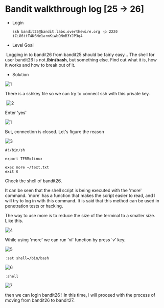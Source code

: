 # Bandit walkthrough log [25 -> 26]

- Login

  ```
  ssh bandit25@bandit.labs.overthewire.org -p 2220
  iCi86ttT4KSNe1armKiwbQNmB3YJP3q4
  ```

- Level Goal

​	Logging in to bandit26 from bandit25 should be fairly easy… The shell for user bandit26 is not **/bin/bash**, but something else. Find out what it is, how it works and how to break out of it.

- Solution

![1](https://github.com/Narthy0301/Narthy0301.github.io/assets/172380852/01415c5b-fdd4-48fe-bf62-e162de9e27a4)

There is a sshkey file so we can try to connect ssh with this private key.

​	![2](https://github.com/Narthy0301/Narthy0301.github.io/assets/172380852/65d26717-a8d5-4bdc-a365-c23e7334a117)

Enter 'yes'

![1](https://github.com/Narthy0301/Narthy0301.github.io/assets/172380852/ae4b9939-9704-404a-92b5-a6425b8b37d0)

But, connection is closed. Let's figure the reason

![3](https://github.com/Narthy0301/Narthy0301.github.io/assets/172380852/b04ddf9e-f3ec-416b-994a-18c4dd2bf3fa)

```
#!/bin/sh

export TERM=linux

exec more ~/text.txt
exit 0
```

Check the shell of  bandit26. 

It can be seen that the shell script is being executed with the 'more' command.
'more' has a function that makes the script easier to read, and I will try to log in with this command.
It is said that this method can be used in penetration tests or hacking.

The way to use more is to reduce the size of the terminal to a smaller size.
Like this.

![4](https://github.com/Narthy0301/Narthy0301.github.io/assets/172380852/6a9d5798-29b7-4d63-b5a0-c7c161a41a95)

While using 'more' we can run 'vi' function by press 'v' key.

![5](https://github.com/Narthy0301/Narthy0301.github.io/assets/172380852/9fc752ee-f735-4f47-b577-d34736c0bd97)

```
:set shell=/bin/bash
```

![6](https://github.com/Narthy0301/Narthy0301.github.io/assets/172380852/797aff28-349a-4f1e-a53d-78d579c65d3d)

```
:shell
```

![7](https://github.com/Narthy0301/Narthy0301.github.io/assets/172380852/789c54d7-cc08-4d58-aa49-82e226b2c1af)

then we can login bandit26 !
In this time, I will proceed with the process of moving from bandit26 to bandit27.

